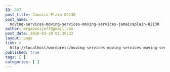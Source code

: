 ```yaml
---
ID: 837
post_title: Jamaica Plain 02130
post_name: >
  moving-services-moving-services-moving-services-jamaicaplain-02130
author: mrgabonijeff@gmail.com
post_date: 2018-03-28 01:36:32
layout: page
link: >
  http://localhost/wordpress/moving-services-moving-services-moving-services-jamaicaplain-02130/
published: true
tags: [ ]
categories: [ ]
---
```

